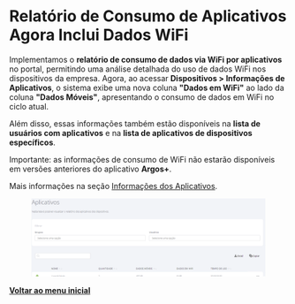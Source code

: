 # Relatório de Consumo de Aplicativos Agora Inclui Dados WiFi

Implementamos o **relatório de consumo de dados via WiFi por aplicativos** no portal, permitindo uma análise detalhada do uso de dados WiFi nos dispositivos da empresa. Agora, ao acessar **Dispositivos > Informações de Aplicativos**, o sistema exibe uma nova coluna **"Dados em WiFi"** ao lado da coluna **"Dados Móveis"**, apresentando o consumo de dados em WiFi no ciclo atual.

Além disso, essas informações também estão disponíveis na **lista de usuários com aplicativos** e na **lista de aplicativos de dispositivos específicos**.

Importante: as informações de consumo de WiFi não estarão disponíveis em versões anteriores do aplicativo **Argos+**.

Mais informações na seção [Informações dos Aplicativos](../../portal/dispositivos/informacoes-dos-aplicativos.md).

<figure><img src="../../../.gitbook/assets/image (273) (1).png" alt=""><figcaption></figcaption></figure>

[**Voltar ao menu inicial**](./)
